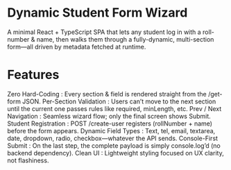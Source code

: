 # Dynamic Student Form Wizard
A minimal React + TypeScript SPA that lets any student log in with a roll-number & name, then walks them through a fully-dynamic, multi-section form—all driven by metadata fetched at runtime.

# Features

Zero Hard-Coding	: Every section & field is rendered straight from the /get-form JSON.
Per-Section Validation	: Users can’t move to the next section until the current one passes rules like required, minLength, etc.
Prev / Next Navigation :	Seamless wizard flow; only the final screen shows Submit.
Student Registration :	POST /create-user registers (rollNumber + name) before the form appears.
Dynamic Field Types	: Text, tel, email, textarea, date, dropdown, radio, checkbox—whatever the API sends.
Console-First Submit : 	On the last step, the complete payload is simply console.log’d (no backend dependency).
Clean UI	: Lightweight styling focused on UX clarity, not flashiness.
